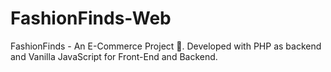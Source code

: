 # FashionFinds-Web
FashionFinds - An E-Commerce Project 🚀. Developed with PHP as backend and Vanilla JavaScript for Front-End and Backend.
